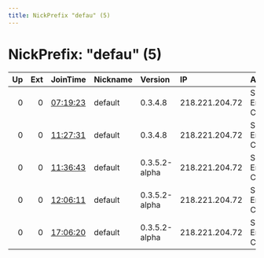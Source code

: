 ```yaml
---
title: NickPrefix "defau" (5)
---
```


# NickPrefix: "defau" (5)

|   Up |   Ext | JoinTime                                                                                            | Nickname   | Version       | IP             | AS                               | CC   |   ORp |   Dirp | OS      | Contact   |   eFamMembers |
|-----:|------:|:----------------------------------------------------------------------------------------------------|:-----------|:--------------|:---------------|:---------------------------------|:-----|------:|-------:|:--------|:----------|--------------:|
|    0 |     0 | [07:19:23](https://metrics.torproject.org/rs.html#details/ED8055E1B68F73C3D6D3050732B78E9B6A478ED1) | default    | 0.3.4.8       | 218.221.204.72 | So-net Entertainment Corporation | jp   | 48591 |      0 | Windows | None      |             1 |
|    0 |     0 | [11:27:31](https://metrics.torproject.org/rs.html#details/38E6CE99758F050454692CCAA00574648508A781) | default    | 0.3.4.8       | 218.221.204.72 | So-net Entertainment Corporation | jp   | 48591 |      0 | Windows | None      |             1 |
|    0 |     0 | [11:36:43](https://metrics.torproject.org/rs.html#details/CB058CB327E7B922986BEF15071760F2464104E2) | default    | 0.3.5.2-alpha | 218.221.204.72 | So-net Entertainment Corporation | jp   | 48591 |      0 | Windows | None      |             1 |
|    0 |     0 | [12:06:11](https://metrics.torproject.org/rs.html#details/0597C1483E8AF96384D6C88E0DE461DD6FCFFB1C) | default    | 0.3.5.2-alpha | 218.221.204.72 | So-net Entertainment Corporation | jp   | 48591 |      0 | Windows | None      |             1 |
|    0 |     0 | [17:06:20](https://metrics.torproject.org/rs.html#details/FD3130074F8FF72AC4E21C1175DD646DA6C03B13) | default    | 0.3.5.2-alpha | 218.221.204.72 | So-net Entertainment Corporation | jp   | 48591 |      0 | Windows | None      |             1 |
